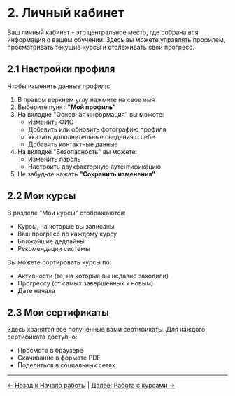 # 2. Личный кабинет  

Ваш личный кабинет - это центральное место, где собрана вся информация о вашем обучении. Здесь вы можете управлять профилем, просматривать текущие курсы и отслеживать свой прогресс.  

## 2.1 Настройки профиля  

Чтобы изменить данные профиля:  

1. В правом верхнем углу нажмите на свое имя  
2. Выберите пункт **"Мой профиль"**  
3. На вкладке "Основная информация" вы можете:  
   - Изменить ФИО  
   - Добавить или обновить фотографию профиля  
   - Указать дополнительные сведения о себе  
   - Добавить контактные данные  
4. На вкладке "Безопасность" вы можете:  
   - Изменить пароль  
   - Настроить двухфакторную аутентификацию  
5. Не забудьте нажать **"Сохранить изменения"**  

## 2.2 Мои курсы  

В разделе "Мои курсы" отображаются:  

- Курсы, на которые вы записаны  
- Ваш прогресс по каждому курсу  
- Ближайшие дедлайны  
- Рекомендации системы  

Вы можете сортировать курсы по:  
- Активности (те, на которые вы недавно заходили)  
- Прогрессу (от самых завершенных к новым)  
- Дате начала  

## 2.3 Мои сертификаты  

Здесь хранятся все полученные вами сертификаты. Для каждого сертификата доступно:  

- Просмотр в браузере  
- Скачивание в формате PDF  
- Поделиться в социальных сетях 

---

[← Назад к Начало работы](start.md) | [Далее: Работа с курсами →](course.md) 